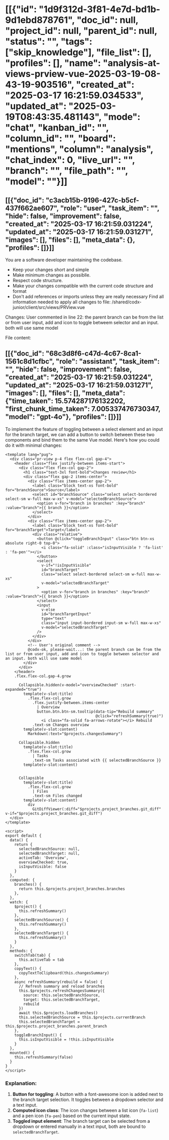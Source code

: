 # [[{"id": "1d9f312d-3f81-4e7d-bd1b-9d1ebd878761", "doc_id": null, "project_id": null, "parent_id": null, "status": "", "tags": ["skip_knowledge"], "file_list": [], "profiles": [], "name": "analysis-at-views-prview-vue-2025-03-19-08-43-19-903516", "created_at": "2025-03-17 16:21:59.034533", "updated_at": "2025-03-19T08:43:35.481143", "mode": "chat", "kanban_id": "", "column_id": "", "board": "mentions", "column": "analysis", "chat_index": 0, "live_url": "", "branch": "", "file_path": "", "model": ""}]]
## [[{"doc_id": "c3acb15b-9196-427c-b5cf-437f662ae607", "role": "user", "task_item": "", "hide": false, "improvement": false, "created_at": "2025-03-17 16:21:59.031224", "updated_at": "2025-03-17 16:21:59.031271", "images": [], "files": [], "meta_data": {}, "profiles": []}]]
You are a software developer maintaining the codebase.
* Keep your changes short and simple
* Make minimum changes as possiblle.
* Respect code structure.
* Make your changes compatible with the current code structure and format
* Don't add references or imports unless they are really necessary
Find all information needed to apply all changes to file: /shared/codx-junior/client/src/views/PRView.vue

Changes:
User commented in line 22: the parent branch can be from the list or from user input, add and icon to toggle betweem selector and an input. both will use same model

File content:
<script setup>
import GitDiffViewer from '@/components/code/GitDiffViewer.vue'
import Collapsible from '@/components/Collapsible.vue';
</script>

<template lang="pug">
  <div class="pr-view p-4 flex flex-col gap-4">
    <header class="flex justify-between items-start">
      <div class="flex flex-col gap-2">
        <h1 class="text-3xl font-bold">Changes review</h1>
        <div class="flex gap-2 items-center">
          <div class="flex items-center gap-2">
            <label class="block text-xs font-bold" for="branchSource">Source</label>
            <select id="branchSource" class="select select-bordered select-sm w-full max-w-xs" v-model="selectedBranchSource">
              <option v-for="branch in branches" :key="branch" :value="branch">{{ branch }}</option>
            </select>
          </div>
          <div class="flex items-center gap-2">
            <label class="block text-xs font-bold" for="branchTarget">Target</label>
            <select id="branchTarget" class="select select-bordered select-sm w-full max-w-xs" v-model="selectedBranchTarget">
              <option v-for="branch in branches" :key="branch" :value="branch">{{ branch }}</option>
            </select>
            @codx-ok, please-wait...: the parent branch can be from the list or from user input, add and icon to toggle betweem selector and an input. both will use same model
          </div>
        </div>
      </div>
    </header>
    .flex.flex-col.gap-4.grow

      Collapsible.hidden(v-model="overviewChecked" :start-expanded="true")
        template(v-slot:title)
          .flex.flex-col.grow
            .flex.justify-between.items-center
              | Overview
              button.btn.btn-sm.tooltip(data-tip="Rebuild summary" 
                                        @click="refreshSummary(true)")
                <i class="fa-solid fa-arrows-rotate"></i> Rebuild
            .text-sm Changes overview
        template(v-slot:content)
          Markdown(:text="$projects.changesSummary")

      Collapsible.hidden
        template(v-slot:title)
          .flex.flex-col.grow
            | Tasks
            .text-sm Tasks associated with {{ selectedBranchSource }}
        template(v-slot:content)
          

      Collapsible
        template(v-slot:title)
          .flex.flex-col.grow
            | Files
            .text-sm Files changed
        template(v-slot:content)
          div
            GitDiffViewer(:diff="$projects.project_branches.git_diff" v-if="$projects.project_branches.git_diff")
  </div>
</template>

<script>
export default {
  data() {
    return {
      selectedBranchSource: null,
      selectedBranchTarget: null,
      activeTab: 'Overview',
      overviewChecked: true 
    }
  },
  computed: {
    branches() {
      return this.$projects.project_branches.branches
    },
  },
  watch: {
    $project() {
      this.refreshSummary()
    },
    selectedBranchSource() {
      this.refreshSummary()
    },
    selectedBranchTarget() {
      this.refreshSummary()
    }
  },
  methods: {
    switchTab(tab) {
      this.activeTab = tab
    },
    copyText() {
      copyTextToClipboard(this.changesSummary)
    },
    async refreshSummary(rebuild = false) {
      // Refresh summary and reload branches
      this.$projects.refreshChangesSummary({
        source: this.selectedBranchSource,
        target: this.selectedBranchTarget,
        rebuild
      })
      await this.$projects.loadBranches()
      this.selectedBranchSource = this.$projects.currentBranch
      this.selectedBranchTarget = this.$projects.project_branches.parent_branch
    }
  },
  mounted() {
    this.refreshSummary(false)
  }
}
</script>
## [[{"doc_id": "68c3d8f6-c47d-4c67-8ca1-1561c8d1cfbc", "role": "assistant", "task_item": "", "hide": false, "improvement": false, "created_at": "2025-03-17 16:21:59.031224", "updated_at": "2025-03-17 16:21:59.031271", "images": [], "files": [], "meta_data": {"time_taken": 15.574287176132202, "first_chunk_time_taken": 7.005337476730347, "model": "gpt-4o"}, "profiles": []}]]
To implement the feature of toggling between a select element and an input for the branch target, we can add a button to switch between these two components and bind them to the same Vue model. Here's how you could do it with minimal changes:

```vue
<template lang="pug">
  <div class="pr-view p-4 flex flex-col gap-4">
    <header class="flex justify-between items-start">
      <div class="flex flex-col gap-2">
        <h1 class="text-3xl font-bold">Changes review</h1>
        <div class="flex gap-2 items-center">
          <div class="flex items-center gap-2">
            <label class="block text-xs font-bold" for="branchSource">Source</label>
            <select id="branchSource" class="select select-bordered select-sm w-full max-w-xs" v-model="selectedBranchSource">
              <option v-for="branch in branches" :key="branch" :value="branch">{{ branch }}</option>
            </select>
          </div>
          <div class="flex items-center gap-2">
            <label class="block text-xs font-bold" for="branchTarget">Target</label>
            <div class="relative">
              <button @click="toggleBranchInput" class="btn btn-xs absolute right-0 top-0">
                <i class="fa-solid" :class="isInputVisible ? 'fa-list' : 'fa-pen'"></i>
              </button>
              <select
                v-if="!isInputVisible"
                id="branchTarget"
                class="select select-bordered select-sm w-full max-w-xs"
                v-model="selectedBranchTarget"
              >
                <option v-for="branch in branches" :key="branch" :value="branch">{{ branch }}</option>
              </select>
              <input
                v-else
                id="branchTargetInput"
                type="text"
                class="input input-bordered input-sm w-full max-w-xs"
                v-model="selectedBranchTarget"
              />
            </div>
          </div>
          <!-- User's original comment -->
          @codx-ok, please-wait...: the parent branch can be from the list or from user input, add and icon to toggle between selector and an input. both will use same model
        </div>
      </div>
    </header>
    .flex.flex-col.gap-4.grow

      Collapsible.hidden(v-model="overviewChecked" :start-expanded="true")
        template(v-slot:title)
          .flex.flex-col.grow
            .flex.justify-between.items-center
              | Overview
              button.btn.btn-sm.tooltip(data-tip="Rebuild summary" 
                                        @click="refreshSummary(true)")
                <i class="fa-solid fa-arrows-rotate"></i> Rebuild
            .text-sm Changes overview
        template(v-slot:content)
          Markdown(:text="$projects.changesSummary")

      Collapsible.hidden
        template(v-slot:title)
          .flex.flex-col.grow
            | Tasks
            .text-sm Tasks associated with {{ selectedBranchSource }}
        template(v-slot:content)
          

      Collapsible
        template(v-slot:title)
          .flex.flex-col.grow
            | Files
            .text-sm Files changed
        template(v-slot:content)
          div
            GitDiffViewer(:diff="$projects.project_branches.git_diff" v-if="$projects.project_branches.git_diff")
  </div>
</template>

<script>
export default {
  data() {
    return {
      selectedBranchSource: null,
      selectedBranchTarget: null,
      activeTab: 'Overview',
      overviewChecked: true,
      isInputVisible: false 
    }
  },
  computed: {
    branches() {
      return this.$projects.project_branches.branches
    },
  },
  watch: {
    $project() {
      this.refreshSummary()
    },
    selectedBranchSource() {
      this.refreshSummary()
    },
    selectedBranchTarget() {
      this.refreshSummary()
    }
  },
  methods: {
    switchTab(tab) {
      this.activeTab = tab
    },
    copyText() {
      copyTextToClipboard(this.changesSummary)
    },
    async refreshSummary(rebuild = false) {
      // Refresh summary and reload branches
      this.$projects.refreshChangesSummary({
        source: this.selectedBranchSource,
        target: this.selectedBranchTarget,
        rebuild
      })
      await this.$projects.loadBranches()
      this.selectedBranchSource = this.$projects.currentBranch
      this.selectedBranchTarget = this.$projects.project_branches.parent_branch
    },
    toggleBranchInput() {
      this.isInputVisible = !this.isInputVisible
    }
  },
  mounted() {
    this.refreshSummary(false)
  }
}
</script>
```

### Explanation:
1. **Button for toggling**: A button with a font-awesome icon is added next to the branch target selection. It toggles between a dropdown selector and a text input.
2. **Computed icon class**: The icon changes between a list icon (`fa-list`) and a pen icon (`fa-pen`) based on the current input state.
3. **Toggled input element**: The branch target can be selected from a dropdown or entered manually in a text input, both are bound to `selectedBranchTarget`.